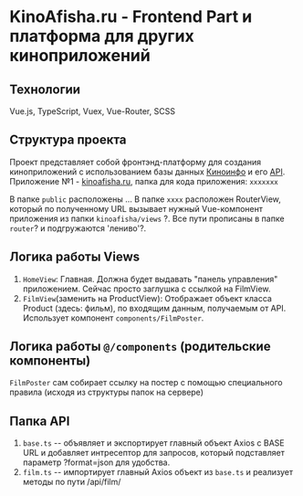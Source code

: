 # KinoAfisha.ru - Frontend Part и платформа для других киноприложений

## Технологии

Vue.js, TypeScript, Vuex, Vue-Router, SCSS

## Структура проекта

Проект представляет собой фронтэнд-платформу для создания киноприложений с использованием базы данных [Киноинфо](http://kinoinfo.ru/) и его [API](http://kinoinfo.ru/api/).
Приложение №1 - [kinoafisha.ru](http://kinoafisha.ru/), папка для кода приложения: ```ххххххх```

В папке ```public``` расположены ...
В папке ```хххх``` расположен RouterView, который по полученному URL вызывает нужный Vue-компонент приложения из папки ```kinoafisha/views``` ?.
Все пути прописаны в папке ```router```? и подгружаются 'лениво'?.

## Логика работы Views

1) ```HomeView```: Главная. Должна будет выдавать "панель управления" приложением. Сейчас просто заглушка с ссылкой на FilmView.
2) ```FilmView```(заменить на ProductView): Отображает объект класса Product (здесь: фильм), по входящим данным,  получаемым от API. Использует компонент ```components/FilmPoster```.

## Логика работы ```@/components``` (родительские компоненты)

```FilmPoster``` сам собирает ссылку на постер с помощью специального правила (исходя из структуры папок на сервере)

## Папка API

1) ```base.ts``` -- объявляет и экспортирует главный объект Axios с BASE URL и добавляет интресептор для запросов, который подставляет параметр ?format=json для удобства.
2) ```film.ts``` -- импортирует главный Axios объект из ```base.ts``` и реализует методы по пути /api/film/
